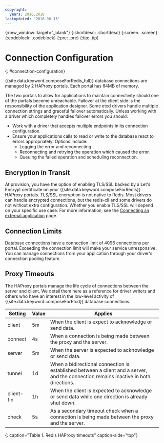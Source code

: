 ```yaml
---
copyright:
  years: 2016,2018
lastupdated: "2018-06-13"
---
```


{:new_window: target="_blank"}
{:shortdesc: .shortdesc}
{:screen: .screen}
{:codeblock: .codeblock}
{:pre: .pre}
{:tip: .tip}

# Connection Configuration
{: #connection-configuration}

{{site.data.keyword.composeForRedis_full}} database connections are managed by 2 HAProxy portals. Each portal has 64MB of memory. 

The two portals to allow for applications to maintain connectivity should one of the portals become unreachable. Failover at the client side is the responsibility of the application designer. Some etcd drivers handle multiple connection strings and graceful failover automatically. Unless working with a driver which completely handles failover errors you should:

* Work with a driver that accepts multiple endpoints in its connection configuration.
* Ensure your applications calls to read or write to the database react to errors appropriately. Options include:
  + Logging the error and reconnecting.
  + Reconnecting and retrying the operation which caused the error.
  + Queuing the failed operation and scheduling reconnection.

## Encryption in Transit

At provision, you have the option of enabling TLS/SSL backed by a Let's Encrypt certificate on your {{site.data.keyword.composeForRedis}} HAProxy portals. TLS/SSL encryption is not native to Redis. Most drivers can handle encrypted connections, but the redis-cli and some drivers do not without extra configuration. Whether you enable TLS/SSL will depend on your specific use case. For more information, see the [Connecting an external application](./connecting-external.html) page.

## Connection Limits

Database connections have a connection limit of 4096 connections per portal. Exceeding the connection limit will make your service unresponsive. You can manage connections from your application through your driver's connection pooling feature.

## Proxy Timeouts

The HAProxy portals manage the life cycle of connections between the server and client. We detail them here as a reference for driver writers and others who have an interest in the low-level activity of {{site.data.keyword.composeForEtcd}} database connections.

Setting | Value | Applies
----------|-----------|-----------
client | 5m | When the client is expect to acknowledge or send data.
connect | 4s | When a connection is being made between the proxy and the server.
server | 5m | When the server is expected to acknowledge or send data.
tunnel | 1d | When a bidirectional connection is established between a client and a server, and the connection remains inactive in both directions.
client-fin | 1h | When the client is expected to acknowledge or send data while one direction is already shut down.
check | 5s | As a secondary timeout check when a connection is being made between the proxy and the server.
{: caption="Table 1. Redis HAProxy timeouts" caption-side="top"}




